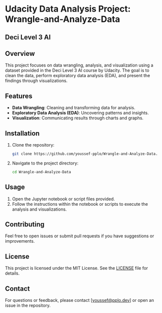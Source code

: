 # Udacity Data Analysis Project: Wrangle-and-Analyze-Data
##  Deci Level 3 AI

## Overview
This project focuses on data wrangling, analysis, and visualization using a dataset provided in the Deci Level 3 AI course by Udacity. The goal is to clean the data, perform exploratory data analysis (EDA), and present the findings through visualizations.

## Features
- **Data Wrangling**: Cleaning and transforming data for analysis.
- **Exploratory Data Analysis (EDA)**: Uncovering patterns and insights.
- **Visualization**: Communicating results through charts and graphs.

## Installation
1. Clone the repository:
   ```bash
   git clone https://github.com/youssef-pplo/Wrangle-and-Analyze-Data.git
   ```
2. Navigate to the project directory:
   ```bash
   cd Wrangle-and-Analyze-Data
   ```


## Usage
1. Open the Jupyter notebook or script files provided.
2. Follow the instructions within the notebook or scripts to execute the analysis and visualizations.

## Contributing
Feel free to open issues or submit pull requests if you have suggestions or improvements.

## License
This project is licensed under the MIT License. See the [LICENSE](LICENSE) file for details.

## Contact
For questions or feedback, please contact [youssef@pplo.dev] or open an issue in the repository.

